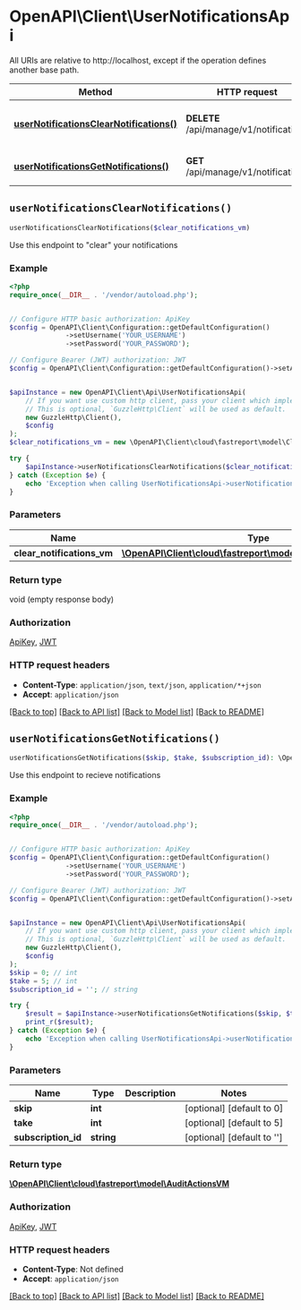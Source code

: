 # OpenAPI\Client\UserNotificationsApi

All URIs are relative to http://localhost, except if the operation defines another base path.

| Method | HTTP request | Description |
| ------------- | ------------- | ------------- |
| [**userNotificationsClearNotifications()**](UserNotificationsApi.md#userNotificationsClearNotifications) | **DELETE** /api/manage/v1/notifications | Use this endpoint to \&quot;clear\&quot; your notifications |
| [**userNotificationsGetNotifications()**](UserNotificationsApi.md#userNotificationsGetNotifications) | **GET** /api/manage/v1/notifications | Use this endpoint to recieve notifications |


## `userNotificationsClearNotifications()`

```php
userNotificationsClearNotifications($clear_notifications_vm)
```

Use this endpoint to \"clear\" your notifications

### Example

```php
<?php
require_once(__DIR__ . '/vendor/autoload.php');


// Configure HTTP basic authorization: ApiKey
$config = OpenAPI\Client\Configuration::getDefaultConfiguration()
              ->setUsername('YOUR_USERNAME')
              ->setPassword('YOUR_PASSWORD');

// Configure Bearer (JWT) authorization: JWT
$config = OpenAPI\Client\Configuration::getDefaultConfiguration()->setAccessToken('YOUR_ACCESS_TOKEN');


$apiInstance = new OpenAPI\Client\Api\UserNotificationsApi(
    // If you want use custom http client, pass your client which implements `GuzzleHttp\ClientInterface`.
    // This is optional, `GuzzleHttp\Client` will be used as default.
    new GuzzleHttp\Client(),
    $config
);
$clear_notifications_vm = new \OpenAPI\Client\cloud\fastreport\model\ClearNotificationsVM(); // \OpenAPI\Client\cloud\fastreport\model\ClearNotificationsVM | 

try {
    $apiInstance->userNotificationsClearNotifications($clear_notifications_vm);
} catch (Exception $e) {
    echo 'Exception when calling UserNotificationsApi->userNotificationsClearNotifications: ', $e->getMessage(), PHP_EOL;
}
```

### Parameters

| Name | Type | Description  | Notes |
| ------------- | ------------- | ------------- | ------------- |
| **clear_notifications_vm** | [**\OpenAPI\Client\cloud\fastreport\model\ClearNotificationsVM**](../Model/ClearNotificationsVM.md)|  | [optional] |

### Return type

void (empty response body)

### Authorization

[ApiKey](../../README.md#ApiKey), [JWT](../../README.md#JWT)

### HTTP request headers

- **Content-Type**: `application/json`, `text/json`, `application/*+json`
- **Accept**: `application/json`

[[Back to top]](#) [[Back to API list]](../../README.md#endpoints)
[[Back to Model list]](../../README.md#models)
[[Back to README]](../../README.md)

## `userNotificationsGetNotifications()`

```php
userNotificationsGetNotifications($skip, $take, $subscription_id): \OpenAPI\Client\cloud\fastreport\model\AuditActionsVM
```

Use this endpoint to recieve notifications

### Example

```php
<?php
require_once(__DIR__ . '/vendor/autoload.php');


// Configure HTTP basic authorization: ApiKey
$config = OpenAPI\Client\Configuration::getDefaultConfiguration()
              ->setUsername('YOUR_USERNAME')
              ->setPassword('YOUR_PASSWORD');

// Configure Bearer (JWT) authorization: JWT
$config = OpenAPI\Client\Configuration::getDefaultConfiguration()->setAccessToken('YOUR_ACCESS_TOKEN');


$apiInstance = new OpenAPI\Client\Api\UserNotificationsApi(
    // If you want use custom http client, pass your client which implements `GuzzleHttp\ClientInterface`.
    // This is optional, `GuzzleHttp\Client` will be used as default.
    new GuzzleHttp\Client(),
    $config
);
$skip = 0; // int
$take = 5; // int
$subscription_id = ''; // string

try {
    $result = $apiInstance->userNotificationsGetNotifications($skip, $take, $subscription_id);
    print_r($result);
} catch (Exception $e) {
    echo 'Exception when calling UserNotificationsApi->userNotificationsGetNotifications: ', $e->getMessage(), PHP_EOL;
}
```

### Parameters

| Name | Type | Description  | Notes |
| ------------- | ------------- | ------------- | ------------- |
| **skip** | **int**|  | [optional] [default to 0] |
| **take** | **int**|  | [optional] [default to 5] |
| **subscription_id** | **string**|  | [optional] [default to &#39;&#39;] |

### Return type

[**\OpenAPI\Client\cloud\fastreport\model\AuditActionsVM**](../Model/AuditActionsVM.md)

### Authorization

[ApiKey](../../README.md#ApiKey), [JWT](../../README.md#JWT)

### HTTP request headers

- **Content-Type**: Not defined
- **Accept**: `application/json`

[[Back to top]](#) [[Back to API list]](../../README.md#endpoints)
[[Back to Model list]](../../README.md#models)
[[Back to README]](../../README.md)
